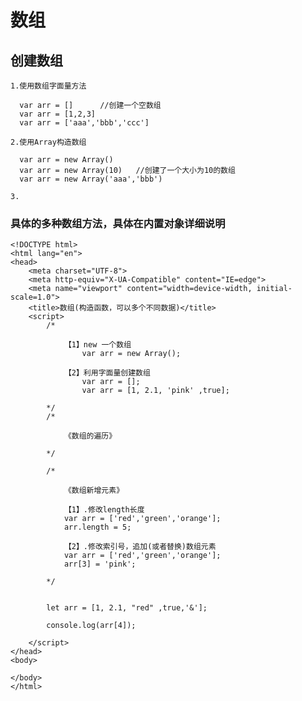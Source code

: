 # 数组

## 创建数组
    1.使用数组字面量方法
      
      var arr = []      //创建一个空数组
      var arr = [1,2,3]
      var arr = ['aaa','bbb','ccc']
      
    2.使用Array构造数组
      
      var arr = new Array()
      var arr = new Array(10)   //创建了一个大小为10的数组
      var arr = new Array('aaa','bbb')
      
    3.



### 具体的多种数组方法，具体在内置对象详细说明
```
<!DOCTYPE html>
<html lang="en">
<head>
    <meta charset="UTF-8">
    <meta http-equiv="X-UA-Compatible" content="IE=edge">
    <meta name="viewport" content="width=device-width, initial-scale=1.0">
    <title>数组(构造函数，可以多个不同数据)</title>
    <script>
        /*
        
            【1】new 一个数组
                var arr = new Array();

            【2】利用字面量创建数组
                var arr = [];
                var arr = [1, 2.1, 'pink' ,true];

        */
        /*
        
            《数组的遍历》

        */

        /*
        
            《数组新增元素》

            【1】.修改length长度
            var arr = ['red','green','orange'];
            arr.length = 5;

            【2】.修改索引号，追加(或者替换)数组元素
            var arr = ['red','green','orange'];
            arr[3] = 'pink';
        
        */


        let arr = [1, 2.1, "red" ,true,'&'];

        console.log(arr[4]);
        
    </script>
</head>
<body>
    
</body>
</html>

```
